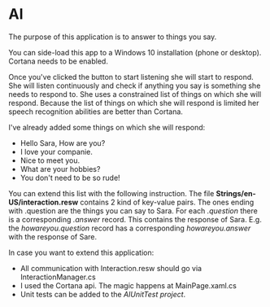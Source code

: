 <h1>AI</h1>

The purpose of this application is to answer to things you say.

You can side-load this app to a Windows 10 installation (phone or desktop). Cortana needs to be enabled.

Once you've clicked the button to start listening she will start to respond. 
She will listen continuously and check if anything you say is something she needs to respond to.
She uses a constrained list of things on which she will respond. Because the list of things on which she will respond is limited her speech recognition abilities are better than Cortana.

I've already added some things on which she will respond:
<ul>
<li>Hello Sara, How are you?</li>
<li>I love your companie.</li>
<li>Nice to meet you.</li> 
<li>What are your hobbies?</li>
<li>You don't need to be so rude!</li>
</ul>

You can extend this list with the following instruction.
The file <b>Strings/en-US/interaction.resw</b> contains 2 kind of key-value pairs. The ones ending with .question are the things
you can say to Sara.
For each <i>.question</i> there is a corresponding <i>.answer</i> record. This contains the response of Sara.
E.g. the <i>howareyou.question</i> record has a corresponding <i>howareyou.answer</i> with the response of Sare.

In case you want to extend this application:
<ul>
<li>All communication with Interaction.resw should go via InteractionManager.cs</li>
<li>I used the Cortana api. The magic happens at MainPage.xaml.cs</li>
<li>Unit tests can be added to the <i>AIUnitTest project</i>.</li>
</ul>


